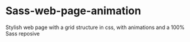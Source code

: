 # Sass-web-page-animation
Stylish web page with a grid structure in css, with animations and a 100% Sass reposive
